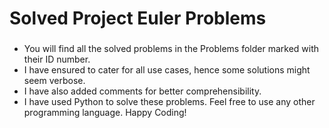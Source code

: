# Solved Project Euler Problems
### 
- You will find all the solved problems in the Problems folder marked with their ID number.
- I have ensured to cater for all use cases, hence some solutions might seem verbose.
- I have also added comments for better comprehensibility.
- I have used Python to solve these problems. Feel free to use any other programming language. Happy Coding!
